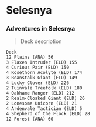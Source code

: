# Selesnya

### Adventures in Selesnya
> Deck description
```
Deck
12 Plains (ANA) 56
3 Flaxen Intruder (ELD) 155
4 Curious Pair (ELD) 150
4 Rosethorn Acolyte (ELD) 174
3 Beanstalk Giant (ELD) 149
4 Lucky Clover (ELD) 226
2 Tuinvale Treefolk (ELD) 180
4 Oakhame Ranger (ELD) 212
2 Realm-Cloaked Giant (ELD) 26
2 Lonesome Unicorn (ELD) 21
4 Ardenvale Tactician (ELD) 5
4 Shepherd of the Flock (ELD) 28
12 Forest (ANA) 60
```